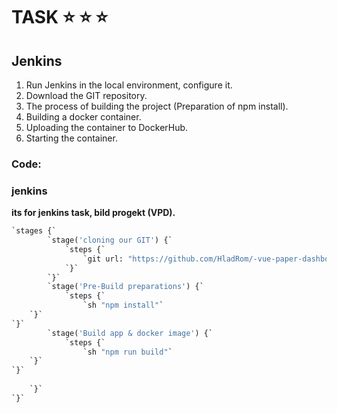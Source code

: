 # TASK :star: :star: :star:
## Jenkins
1.  Run Jenkins in the local environment, configure it.
2.  Download the GIT repository.
3.  The process of building the project (Preparation of npm install).
4.  Building a docker container.
5.  Uploading the container to DockerHub.
6.  Starting the container.

### Code:

### jenkins
**its for jenkins task, bild progekt (VPD).**
```python
`stages {`
        `stage('cloning our GIT') {`
            `steps {`
                `git url: "https://github.com/HladRom/-vue-paper-dashboard"`
            `}`
        `}`
        `stage('Pre-Build preparations') {`
            `steps {`
                `sh "npm install"`
    `}`
`}`
        `stage('Build app & docker image') {`
            `steps {`
                `sh "npm run build"`
    `}`
`}`
      
    `}`
`}`
```
